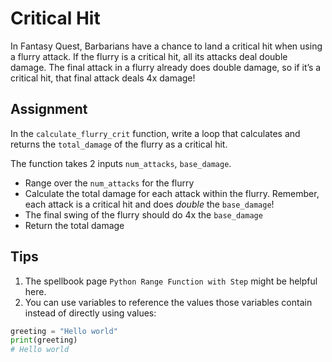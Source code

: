 # Critical Hit

In Fantasy Quest, Barbarians have a chance to land a critical hit when using a flurry attack. If the flurry is a critical hit, all its attacks deal double damage. The final attack in a flurry already does double damage, so if it’s a critical hit, that final attack deals 4x damage!

## Assignment

In the `calculate_flurry_crit` function, write a loop that calculates and returns the `total_damage` of the flurry as a critical hit.

The function takes 2 inputs `num_attacks`, `base_damage`.

- Range over the `num_attacks` for the flurry
- Calculate the total damage for each attack within the flurry. Remember, each attack is a critical hit and does _double_ the `base_damage`!
- The final swing of the flurry should do 4x the `base_damage`
- Return the total damage

## Tips

1. The spellbook page `Python Range Function with Step` might be helpful here.
2. You can use variables to reference the values those variables contain instead of directly using values:

```python
greeting = "Hello world"
print(greeting)
# Hello world
```